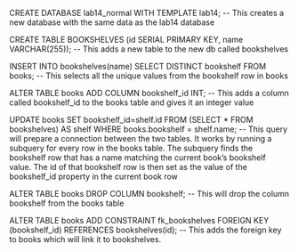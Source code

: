 CREATE DATABASE lab14_normal WITH TEMPLATE lab14;
    -- This creates a new database with the same data as the lab14 database


CREATE TABLE BOOKSHELVES (id SERIAL PRIMARY KEY, name VARCHAR(255));
    --  This adds a new table to the new db called bookshelves


INSERT INTO bookshelves(name) SELECT DISTINCT bookshelf FROM books;
    --  This selects all the unique values from the bookshelf row in books


ALTER TABLE books ADD COLUMN bookshelf_id INT;
    -- This adds a column called bookshelf_id to the books table and gives it an integer value


UPDATE books SET bookshelf_id=shelf.id FROM (SELECT * FROM bookshelves) AS shelf WHERE books.bookshelf = shelf.name;
    -- This query will prepare a connection between the two tables. It works by running a subquery for every row in the books table. The subquery finds the bookshelf row that has a name matching the current book’s bookshelf value. The id of that bookshelf row is then set as the value of the bookshelf_id property in the current book row


ALTER TABLE books DROP COLUMN bookshelf;
    -- This will drop the column bookshelf from the books table


ALTER TABLE books ADD CONSTRAINT fk_bookshelves FOREIGN KEY (bookshelf_id) REFERENCES bookshelves(id);
    -- This adds the foreign key to books which will link it to bookshelves.
